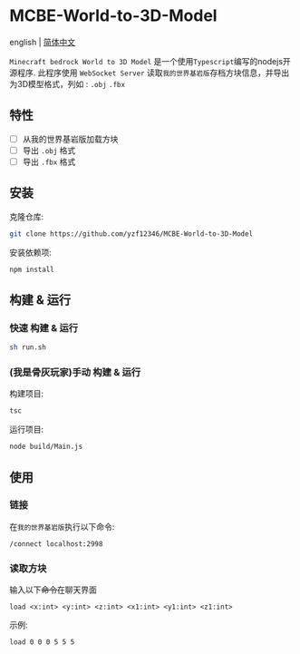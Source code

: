 # MCBE-World-to-3D-Model
english | [简体中文
](https://github.com/yzf12346/MCBE-World-to-3D-Model/blob/refactoring/README-zh.md)

`Minecraft bedrock World to 3D Model` 是一个使用`Typescript`编写的nodejs开源程序.
此程序使用 `WebSocket Server` 读取`我的世界基岩版`存档方块信息，并导出为3D模型格式，列如 : `.obj` `.fbx`

## 特性
- [ ] 从我的世界基岩版加载方块
- [ ] 导出 `.obj` 格式
- [ ] 导出 `.fbx` 格式

## 安装
克隆仓库:
```bash
git clone https://github.com/yzf12346/MCBE-World-to-3D-Model
```
安装依赖项:
```bash
npm install
```

## 构建 & 运行
### 快速 构建 & 运行
```bash
sh run.sh
```
### (我是骨灰玩家)手动 构建 & 运行
构建项目:
```bash
tsc
```
运行项目:
```bash
node build/Main.js
```

## 使用
### 链接
在`我的世界基岩版`执行以下命令:
```
/connect localhost:2998
```
### 读取方块
输入以下~~命令~~在聊天界面
```
load <x:int> <y:int> <z:int> <x1:int> <y1:int> <z1:int>
```
示例:
```
load 0 0 0 5 5 5
```
